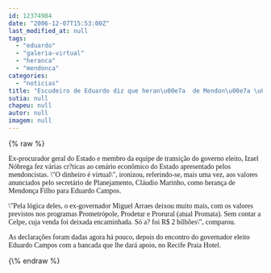 ```yaml
---
id: 12374984
date: "2006-12-07T15:53:00Z"
last_modified_at: null
tags:
  - "eduardo"
  - "galeria-virtual"
  - "heranca"
  - "mendonca"
categories:
  - "noticias"
title: "Escudeiro de Eduardo diz que heran\u00e7a  de Mendon\u00e7a \u00e9 virtual"
sutia: null
chapeu: null
autor: null
imagem: null
---
```

{\% raw %}
<p><P><FONT face=Verdana>Ex-procurador geral do Estado e membro da equipe de transição do governo eleito, Izael Nóbrega fez várias cr?ticas ao cenário econômico do Estado apresentado pelos mendoncistas. \"O dinheiro é virtual\", ironizou, referindo-se, mais uma vez, aos valores anunciados pelo secretário de Planejamento, Cláudio Marinho, como herança de Mendonça Filho para Eduardo Campos.</FONT></P></p>
<p><P><FONT face=Verdana>\"Pela lógica deles, o ex-governador Miguel Arraes deixou muito mais, com os valores previstos nos programas Prometrópole, Prodetur e Prorural (atual Promata). Sem contar a Celpe, cuja venda foi deixada encaminhada. Só a? foi R$ 2 bilhões\", comparou.</FONT></P></p>
<p><P><FONT face=Verdana>As declarações foram dadas agora há pouco, depois do encontro do governador eleito Eduardo Campos com a bancada que lhe dará apoio, no Recife Praia Hotel.</FONT></P> </p>
{\% endraw %}